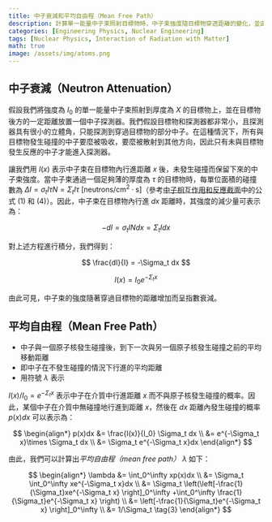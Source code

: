 ```yaml
---
title: 中子衰減和平均自由程（Mean Free Path）
description: 計算單一能量中子束照射目標物時，中子束強度隨目標物穿透距離的變化，並由此推導中子的平均自由程。
categories: [Engineering Physics, Nuclear Engineering]
tags: [Nuclear Physics, Interaction of Radiation with Matter]
math: true
image: /assets/img/atoms.png
---
```

## 中子衰減（Neutron Attenuation）
假設我們將強度為 $I_0$ 的單一能量中子束照射到厚度為 $X$ 的目標物上，並在目標物後方的一定距離放置一個中子探測器。我們假設目標物和探測器都非常小，且探測器具有很小的立體角，只能探測到穿過目標物的部分中子。在這種情況下，所有與目標物發生碰撞的中子要麼被吸收，要麼被散射到其他方向，因此只有未與目標物發生反應的中子才能進入探測器。

讓我們用 $I(x)$ 表示中子束在目標物內行進距離 $x$ 後，未發生碰撞而保留下來的中子束強度。當中子束通過一個足夠薄的厚度為 $\tau$ 的目標物時，每單位面積的碰撞數為 $\Delta I = \sigma_t I\tau N = \Sigma_t I\tau \ \text{[neutrons/cm}^2\cdot\text{s]}$（參考[中子相互作用和反應截面](/posts/Neutron-Interactions-and-Cross-sections/#截面cross-section或微觀截面microscopic-cross-section)中的公式 (1) 和 (4)）。因此，中子束在目標物內行進 $dx$ 距離時，其強度的減少量可表示為：

$$ -dI = \sigma_t IN dx = \Sigma_t I dx \tag{1} $$

對上述方程進行積分，我們得到：

$$ \frac{dI}{I} = -\Sigma_t dx $$

$$ I(x) = I_0e^{-\Sigma_t x} \tag{2} $$

由此可見，中子束的強度隨著穿過目標物的距離增加而呈指數衰減。

## 平均自由程（Mean Free Path）
- 中子與一個原子核發生碰撞後，到下一次與另一個原子核發生碰撞之前的平均移動距離
- 即中子在不發生碰撞的情況下行進的平均距離
- 用符號 $\lambda$ 表示

$I(x)/I_0=e^{-\Sigma_t x}$ 表示中子在介質中行進距離 $x$ 而不與原子核發生碰撞的概率。因此，某個中子在介質中無碰撞地行進到距離 $x$，然後在 $dx$ 距離內發生碰撞的概率 $p(x)dx$ 可以表示為：

$$ \begin{align*}
p(x)dx &= \frac{I(x)}{I_0} \Sigma_t dx
\\ &= e^{-\Sigma_t x}\times \Sigma_t dx
\\ &= \Sigma_t e^{-\Sigma_t x}dx
\end{align*}
$$

由此，我們可以計算出*平均自由程（mean free path）* $\lambda$ 如下：

$$ \begin{align*}
\lambda &= \int_0^\infty xp(x)dx
\\ &= \Sigma_t \int_0^\infty xe^{-\Sigma_t x}dx
\\ &= \Sigma_t \left(\left[-\frac{1}{\Sigma_t}xe^{-\Sigma_t x} \right]_0^\infty +\int_0^\infty \frac{1}{\Sigma_t}e^{-\Sigma_t x} \right)
\\ &= \left[-\frac{1}{\Sigma_t}e^{-\Sigma_t x} \right]_0^\infty
\\ &= 1/\Sigma_t \tag{3}
\end{align*}
$$
